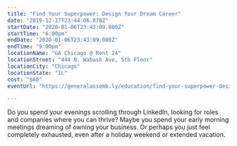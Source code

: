 ```yaml
---
title: "Find Your Superpower: Design Your Dream Career"
date: "2019-12-17T23:44:06.878Z"
startDate: "2020-01-06T23:43:09.000Z"
startTime: "6:00pm"
endDate: "2020-01-06T23:43:09.000Z"
endTime: "9:00pm"
locationName: "GA Chicago @ Rent 24"
locationStreet: "444 N. Wabash Ave, 5th Floor"
locationCity: "Chicago"
locationState: "IL"
cost: "$60"
eventUrl: "https://generalassemb.ly/education/find-your-superpower-design-your-dream-career/chicago/97173"

---
```


Do you spend your evenings scrolling through LinkedIn, looking for roles and companies where you can thrive? Maybe you spend your early morning meetings dreaming of owning your business. Or perhaps you just feel completely exhausted, even after a holiday weekend or extended vacation.

